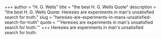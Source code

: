+++
author = "H. G. Wells"
title = "the best H. G. Wells Quote"
description = "the best H. G. Wells Quote: Heresies are experiments in man's unsatisfied search for truth."
slug = "heresies-are-experiments-in-mans-unsatisfied-search-for-truth"
quote = '''Heresies are experiments in man's unsatisfied search for truth.'''
+++
Heresies are experiments in man's unsatisfied search for truth.
